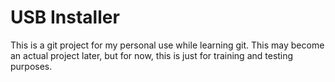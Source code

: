 # USB Installer
This is a git project for my personal use while learning git. This may become an actual project later, but for now, this is just for training and testing purposes.